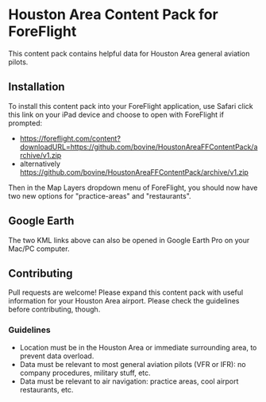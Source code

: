 # Houston Area Content Pack for ForeFlight

This content pack contains helpful data for Houston Area general
aviation pilots.

## Installation

To install this content pack into your ForeFlight application, use Safari click this link
on your iPad device and choose to open with ForeFlight if prompted:

* https://foreflight.com/content?downloadURL=https://github.com/bovine/HoustonAreaFFContentPack/archive/v1.zip
* alternatively https://github.com/bovine/HoustonAreaFFContentPack/archive/v1.zip


Then in the Map Layers dropdown menu of ForeFlight, you should now have two new options for "practice-areas" and "restaurants".

## Google Earth

The two KML links above can also be opened in Google Earth Pro on your Mac/PC computer.

## Contributing

Pull requests are welcome! Please expand this content pack with useful
information for your Houston Area airport. Please check the guidelines before
contributing, though.

### Guidelines

* Location must be in the Houston Area or immediate surrounding area,
  to prevent data overload.
* Data must be relevant to most general aviation pilots (VFR or IFR): no company
  procedures, military stuff, etc.
* Data must be relevant to air navigation: practice areas, cool
  airport restaurants, etc.

